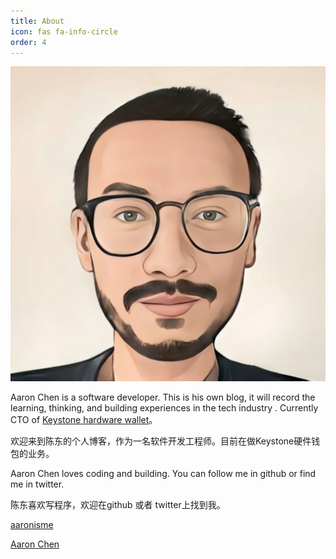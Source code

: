 ```yaml
---
title: About
icon: fas fa-info-circle
order: 4
---
```


![](/assets/img/favicons/avatar-ac-2.png)

Aaron Chen is a software developer. This is his own blog, it will record the learning, thinking, and building experiences in the tech industry
. Currently CTO of [Keystone hardware wallet](http://keyst.one/)。

欢迎来到陈东的个人博客，作为一名软件开发工程师。目前在做Keystone硬件钱包的业务。

Aaron Chen loves coding and building. You can follow me in github or find me in twitter. 

陈东喜欢写程序，欢迎在github 或者 twitter上找到我。

<i class="fab fa-github"></i> [aaronisme](https://github.com/aaronisme)

<i class="fab fa-twitter"></i> [Aaron Chen](https://twitter.com/aaron1sme)

